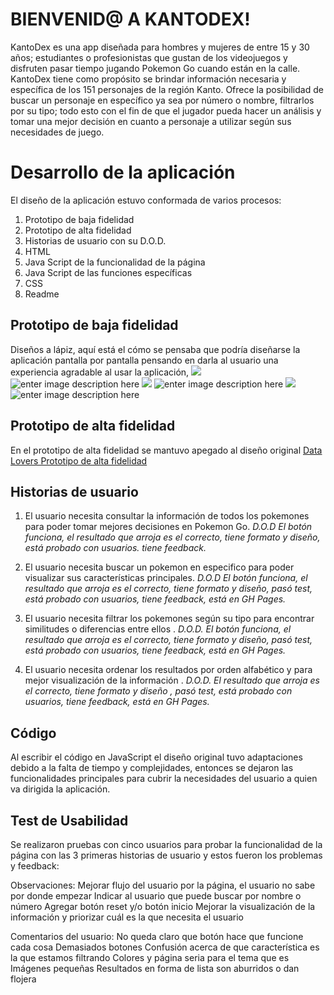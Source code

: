 # BIENVENID@ A KANTODEX!

KantoDex es una app diseñada para hombres y mujeres de entre 15 y 30 años; estudiantes o profesionistas que gustan de los videojuegos y disfruten pasar tiempo jugando Pokemon Go cuando están en la calle.  
KantoDex tiene como propósito se brindar información necesaria y específica de los 151 personajes de la región Kanto. Ofrece la posibilidad de buscar un personaje en específico ya sea por número o nombre, filtrarlos por su tipo; todo esto con el fin de que el jugador pueda hacer un análisis y tomar una mejor decisión en cuanto a personaje a utilizar según sus necesidades de juego.


# Desarrollo de la aplicación

El diseño de la aplicación estuvo conformada de varios procesos:
1. Prototipo de baja fidelidad
2. Prototipo de alta fidelidad
3. Historias de usuario con su D.O.D.
4. HTML
5. Java Script de la funcionalidad de la página
6. Java Script de las funciones específicas
7. CSS
8. Readme

## Prototipo de baja fidelidad
Diseños a lápiz, aquí está el cómo se pensaba que podría diseñarse la aplicación pantalla por pantalla pensando en darla al usuario una experiencia agradable al usar la aplicación,
![](https://lh3.googleusercontent.com/yFufh410o9WRGFAQOgBcQrKvr1AoRlZmfQArOCtl2q3Y0q9xYlJlsoR-v97T9h9Lwf0EePNmLU6R=s100)
![enter image description here](https://lh3.googleusercontent.com/tybL8ah4JnyBWFoYqHeKQUhPYQHCrV6eTEjz8zxiNntrJe2A7mef8hYcVfyocbJVTxqadIAjqdOY=s100)
![](https://lh3.googleusercontent.com/aM_Odt0kW57aHG15xCEsXdccwGYIlVT6KggV8M9PLm5CRIkC-ZvbPUMaAaSHdc81RTc6CRHa1loS=s100)
![enter image description here](https://lh3.googleusercontent.com/kq3svRzrvZYfLXj-fIb85SZ_ztIvL_QLqo073TOuk6QFP3Yho1I2zzK0jtmsFoUjAjTmRruB1xAa=s100)
![](https://lh3.googleusercontent.com/I1pE_sLhvhQTH97_BlxO2ckhvB0j6IvJtBikyngXzquqEw4ZB8we4xiaPovg9Id2CT8hkOU6LEbm=s100)
![enter image description here](https://lh3.googleusercontent.com/nkYyZbp00GrcDQAg9oMyYV9NsayO0wOrMyDBCW83Ie7iJboDaT2WcibGHNykKUOB-08dSWj7zteD=s100)

## Prototipo de alta fidelidad
En el prototipo de alta fidelidad se mantuvo apegado al diseño original
[Data Lovers Prototipo de  alta fidelidad](https://www.figma.com/proto/ODJVL9s6jDHKcnzkhjvgBSu9/Prototipo-Alta-Fidelidad?node-id=56:25&scaling=scale-down)

## Historias de usuario

1. El usuario necesita consultar la información de todos los pokemones para poder tomar mejores decisiones en Pokemon Go.
*D.O.D* *El botón funciona, el resultado que arroja es el correcto, tiene formato y diseño, está probado con usuarios. tiene feedback.*

2. El usuario necesita buscar un pokemon en especifico para poder visualizar sus características principales.
*D.O.D El botón funciona, el resultado que arroja es el correcto, tiene formato y diseño, pasó test, está probado con usuarios, tiene feedback, está en GH Pages.*

3. El usuario necesita filtrar los pokemones según su tipo para encontrar similitudes o diferencias entre ellos .
*D.O.D. El botón funciona, el resultado que arroja es el correcto, tiene formato y diseño, pasó test, está probado con usuarios, tiene feedback, está en GH Pages.*

4. El usuario necesita ordenar los resultados por orden alfabético y para mejor visualización de la información .
*D.O.D. El resultado que arroja es el correcto, tiene formato y diseño , pasó test, está probado con usuarios, tiene feedback, está en GH Pages.*

## Código 
Al escribir el código en JavaScript el diseño original tuvo adaptaciones debido a la falta de tiempo y complejidades,  entonces se dejaron las funcionalidades principales para cubrir la necesidades del usuario a quien va dirigida la aplicación.

## Test de Usabilidad

Se realizaron pruebas con cinco usuarios para probar la funcionalidad de la página con las 3 primeras historias de usuario y estos fueron los problemas y feedback:

Observaciones:
Mejorar flujo del usuario por la página, el usuario no sabe por donde empezar
Indicar al usuario que puede buscar por nombre o número
Agregar botón reset y/o botón inicio
Mejorar la visualización de la información y priorizar cuál es la que necesita el usuario

Comentarios del usuario:
No queda claro que botón hace que funcione cada cosa
Demasiados botones
Confusión acerca de que característica es la que estamos filtrando
Colores y página seria para el tema que es
Imágenes pequeñas
Resultados en forma de lista son aburridos o dan flojera


